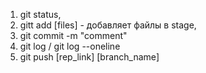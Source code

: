 1. git status,
2. gitt add [files] - добавляет файлы в stage,
3. git commit -m "comment"
4. git log / git log --oneline
5. git push [rep_link] [branch_name]